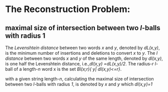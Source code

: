 # The Reconstruction Problem: 
## maximal size of intersection between two _l_-balls with radius 1

The _Levenshtein distance_ between  two  words _x_ and _y_, denoted by _dL(x,y)_, is the minimum number of insertions and deletions to convert _x_ to _y_.
The _l distance_ between two words _x_ and _y_ of the same length, denoted by _dl(x,y)_, is one half the Levenshtein distance, i.e.,_dl(x,y) =dL(x,y)/2_.
The radius-_r_ _l_-ball of a length-_n_ word x is the set *Bl(x;r){ y| dl(x,y)<=r}*.

with a given string length-_n_, calculating the maximal size of intersection between two _l_-balls with radius _1_, is denoted by _x_ and _y_ which _dl(x,y)=1_
